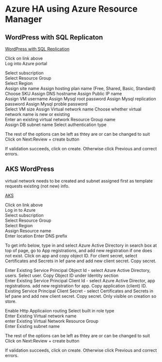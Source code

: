 # Azure HA using Azure Resource Manager


## WordPress with SQL Replicaton 

[WordPress with SQL Replication](https://portal.azure.com/#create/Microsoft.Template/uri/https%3A%2F%2Fraw.githubusercontent.com%2FAzure%2Fazure-quickstart-templates%2Fmaster%2Fwordpress-mysql-replication%2Fazuredeploy.json)  

Click on link above  
Log into Azure portal

Select subscription  
Select Resource Group  
Select Region  
Assign site name
Assign hosting plan name  (Free, Shared, Basic, Standard)  
Choose SKU 
Assign DNS hostname
Assign Public IP name  
Assign VM username
Assign Mysql root password
Assign Mysql replication password
Assign Mysql proble password  
Select VM size
Assign Virtual network name
Choose whether virtual network name is new or existing  
Enter an existing virtual network Resource Group name  
Assign DB subnet name
Select authentication type

The rest of the options can be left as thtey are or can be changed to suit 
Click on Next:Review + create button 

If validation succeeds, click on create. Otherwise click Previous and correct errors.


## AKS WordPress

virtual network needs to be created and subnet assigned first as template requests existing (not new) info.

[AKS](https://portal.azure.com/#create/Microsoft.Template/uri/https%3a%2f%2fraw.githubusercontent.com%2fAzure%2fazure-quickstart-templates%2fmaster%2f101-aks-advanced-networking%2fazuredeploy.json)


Click on link above  
Log in to Azure  
Select subscription  
Select Resource Group  
Select Region  
Assign Resource name  
Enter location 
Enter DNS prefix  

To get info below, type in and select Azure Active Directory in search box at top of page, go to App registrations, and add new registration if one does not exist. Click on app and copy object ID. For client secret, select Certificates and Secrets in lef pane and add new client secret. Copy secret.  

Enter Existing Service Principal Object Id  - select Azure Active Directory, users. Select user. Copy Object ID under Identity section  
Enter Existing Service Principal Client Id  - select Azure Active Director, app registrations. add new registration for app. Copy application (client) ID.  
Existing Service Principal Client Secret  - select Certificates and Secrets in lef pane and add new client secret. Copy secret. Only visible on creation so store. 

Enable Http Applicaiion routing 
Select built in role type  
Enter Existing Virtual network name  
enter Existing Virtual Network Resource Group  
Enter Existing subnet name  


The rest of the options can be left as thtey are or can be changed to suit 
Click on Next:Review + create button 

If validation succeeds, click on create. Otherwise click Previous and correct errors.




